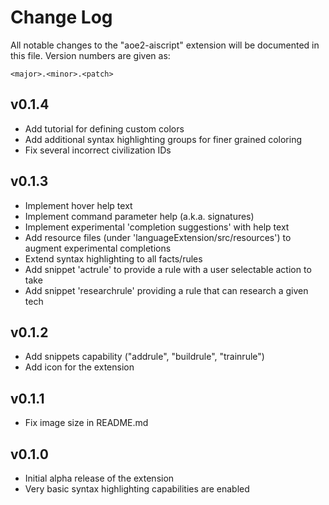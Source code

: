 # Change Log
All notable changes to the "aoe2-aiscript" extension will be documented in this file. Version numbers are given as:

    <major>.<minor>.<patch>

## v0.1.4
- Add tutorial for defining custom colors
- Add additional syntax highlighting groups for finer grained coloring
- Fix several incorrect civilization IDs

## v0.1.3
- Implement hover help text
- Implement command parameter help (a.k.a. signatures)
- Implement experimental 'completion suggestions' with help text
- Add resource files (under 'languageExtension/src/resources') to augment experimental completions
- Extend syntax highlighting to all facts/rules
- Add snippet 'actrule' to provide a rule with a user selectable action to take
- Add snippet 'researchrule' providing a rule that can research a given tech

## v0.1.2
- Add snippets capability ("addrule", "buildrule", "trainrule")
- Add icon for the extension

## v0.1.1
- Fix image size in README.md

## v0.1.0
- Initial alpha release of the extension
- Very basic syntax highlighting capabilities are enabled